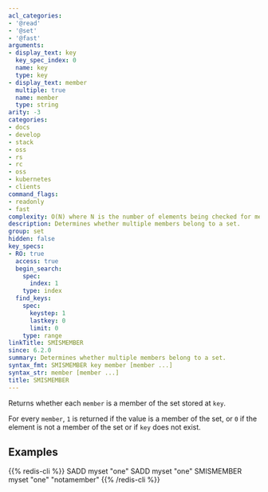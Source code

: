 ```yaml
---
acl_categories:
- '@read'
- '@set'
- '@fast'
arguments:
- display_text: key
  key_spec_index: 0
  name: key
  type: key
- display_text: member
  multiple: true
  name: member
  type: string
arity: -3
categories:
- docs
- develop
- stack
- oss
- rs
- rc
- oss
- kubernetes
- clients
command_flags:
- readonly
- fast
complexity: O(N) where N is the number of elements being checked for membership
description: Determines whether multiple members belong to a set.
group: set
hidden: false
key_specs:
- RO: true
  access: true
  begin_search:
    spec:
      index: 1
    type: index
  find_keys:
    spec:
      keystep: 1
      lastkey: 0
      limit: 0
    type: range
linkTitle: SMISMEMBER
since: 6.2.0
summary: Determines whether multiple members belong to a set.
syntax_fmt: SMISMEMBER key member [member ...]
syntax_str: member [member ...]
title: SMISMEMBER
---
```

Returns whether each `member` is a member of the set stored at `key`.

For every `member`, `1` is returned if the value is a member of the set, or `0` if the element is not a member of the set or if `key` does not exist.

## Examples

{{% redis-cli %}}
SADD myset "one"
SADD myset "one"
SMISMEMBER myset "one" "notamember"
{{% /redis-cli %}}

